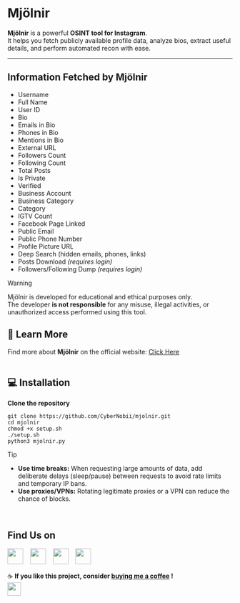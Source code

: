#  Mjölnir  

**Mjölnir** is a powerful **OSINT tool for Instagram**.  
It helps you fetch publicly available profile data, analyze bios, extract useful details, and perform automated recon with ease.  

---

## Information Fetched by Mjölnir

- Username  
- Full Name  
- User ID  
- Bio  
- Emails in Bio  
- Phones in Bio  
- Mentions in Bio  
- External URL  
- Followers Count  
- Following Count  
- Total Posts  
- Is Private  
- Verified  
- Business Account  
- Business Category  
- Category  
- IGTV Count  
- Facebook Page Linked  
- Public Email  
- Public Phone Number  
- Profile Picture URL 
- Deep Search (hidden emails, phones, links)  
- Posts Download *(requires login)*  
- Followers/Following Dump *(requires login)*

> [!WARNING]
> Mjölnir is developed for educational and ethical purposes only.  
> The developer **is not responsible** for any misuse, illegal activities, or unauthorized access performed using this tool.  

## 🔗 Learn More  
Find more about **Mjölnir** on the official website: [Click Here](https://mjolnir.tiiny.site)
<br>
<br>

## 💻 Installation
**Clone the repository**
```
git clone https://github.com/CyberNobii/mjolnir.git
cd mjolnir
chmod +x setup.sh
./setup.sh
python3 mjolnir.py
```

> [!TIP]
> - **Use time breaks:** When requesting large amounts of data, add deliberate delays (sleep/pause) between requests to avoid rate limits and temporary IP bans.  
> - **Use proxies/VPNs:** Rotating legitimate proxies or a VPN can reduce the chance of blocks.
<br>

## Find Us on
[<img src="https://cdn-icons-png.flaticon.com/512/1384/1384063.png" width="35"/>](https://instagram.com/mjol_.nir)
&nbsp;&nbsp;
[<img src="https://cdn-icons-png.flaticon.com/512/3059/3059989.png" width="35"/>](mailto:mjolnirr69@example.com)
&nbsp;&nbsp;
[<img src="https://cdn-icons-png.flaticon.com/512/5968/5968756.png" width="35"/>](https://discord.gg/5RbRHk5B2c)
&nbsp;&nbsp;
[<img src="https://cdn-icons-png.flaticon.com/512/841/841364.png" width="35"/>](https://mjolnir.tiiny.site)




☕ **If you like this project, consider [buying me a coffee](https://www.instagram.com/code_dreamerr_) !**<br>
[<img src="https://cdn.buymeacoffee.com/buttons/v2/default-yellow.png" height="30"/>](https://www.instagram.com/code_dreamerr_)



